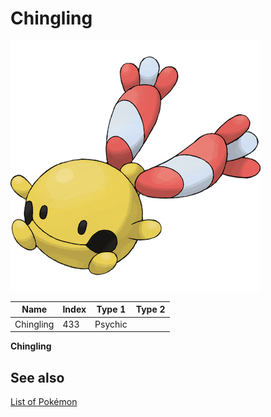 # Chingling


![Chingling](images/433.png)

| **Name** | **Index** | **Type 1** | **Type 2** |
|----|----|----|----|
| Chingling | 433 | Psychic  |  |

**Chingling** 

## See also

[List of Pokémon](../pokemon.md)
